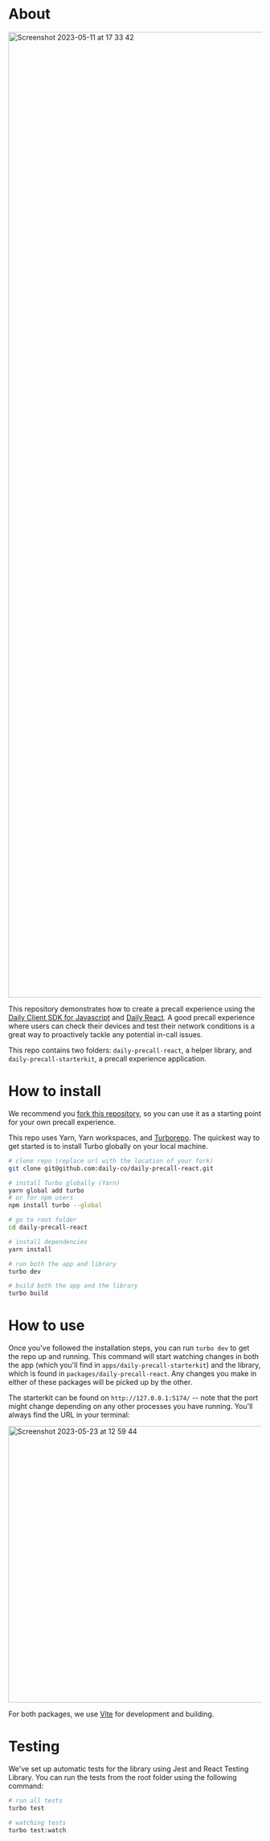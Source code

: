 # About
<img width="1920" alt="Screenshot 2023-05-11 at 17 33 42" src="https://github.com/daily-co/daily-precall-react/assets/12814720/672d068b-f32d-46d2-82d5-354353ca0857">


This repository demonstrates how to create a precall experience using the [Daily Client SDK for Javascript](https://docs.daily.co/guides/products/client-sdk) and [Daily React](https://docs.daily.co/reference/daily-react).
A good precall experience where users can check their devices and test their network conditions is a great way to proactively tackle any potential in-call issues.

This repo contains two folders: `daily-precall-react`, a helper library, and `daily-precall-starterkit`, a precall experience application.

# How to install
We recommend you [fork this repository](https://docs.github.com/en/get-started/quickstart/fork-a-repo), so you can use it as a starting point for your own precall experience.

This repo uses Yarn, Yarn workspaces, and [Turborepo](https://turbo.build/). The quickest way to get started is to install Turbo globally on your local machine.

```bash
# clone repo (replace url with the location of your fork)
git clone git@github.com:daily-co/daily-precall-react.git

# install Turbo globally (Yarn)
yarn global add turbo
# or for npm users
npm install turbo --global 

# go to root folder
cd daily-precall-react

# install dependencies
yarn install

# run both the app and library
turbo dev 

# build both the app and the library
turbo build
```

# How to use
Once you've followed the installation steps, you can run `turbo dev` to get the repo up and running. This command will start watching changes in both the app (which you'll find in `apps/daily-precall-starterkit`) and the library, which is found in `packages/daily-precall-react`. Any changes you make in either of these packages will be picked up by the other. 

The starterkit can be found on `http://127.0.0.1:5174/` -- note that the port might change depending on any other processes you have running. You'll always find the URL in your terminal:

<img width="550" alt="Screenshot 2023-05-23 at 12 59 44" src="https://github.com/daily-co/daily-precall-react/assets/12814720/49c8dab5-fff4-4925-b9ce-7b552706622c">

For both packages, we use [Vite](https://vitejs.dev/) for development and building.

# Testing
We've set up automatic tests for the library using Jest and React Testing Library. You can run the tests from the root folder using the following command:

```bash
# run all tests
turbo test

# watching tests
turbo test:watch
```
